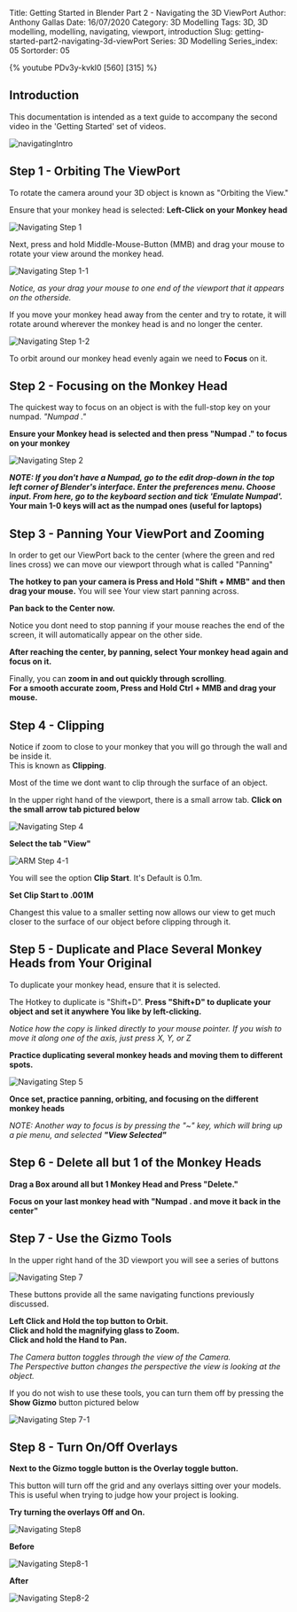 Title: Getting Started in Blender Part 2 - Navigating the 3D ViewPort
Author: Anthony Gallas
Date: 16/07/2020
Category: 3D Modelling
Tags: 3D, 3D modelling, modelling, navigating, viewport, introduction
Slug: getting-started-part2-navigating-3d-viewPort
Series: 3D Modelling
Series_index: 05
Sortorder: 05

{% youtube PDv3y-kvkl0 [560] [315] %}

## Introduction
This documentation is intended as a text guide to accompany the second video in the 'Getting Started' set of videos.

![navigatingIntro](../img/intro-video2/navigatingIntro.JPG)

## Step 1 - Orbiting The ViewPort

To rotate the camera around your 3D object is known as "Orbiting the View."

Ensure that your monkey head is selected: **Left-Click on your Monkey head**

![Navigating Step 1](../img/intro-video2/navigatingStep1.JPG)

Next, press and hold Middle-Mouse-Button (MMB) and drag your mouse to rotate your view around the monkey head.

![Navigating Step 1-1](../img/intro-video2/navigatingStep1-1.JPG)

_Notice, as your drag your mouse to one end of the viewport that it appears on the otherside._

If you move your monkey head away from the center and try to rotate, it will rotate around wherever the monkey head is and no longer the center.

![Navigating Step 1-2](../img/intro-video2/navigatingStep1-2.JPG)

To orbit around our monkey head evenly again we need to **Focus** on it.

## Step 2 - Focusing on the Monkey Head

The quickest way to focus on an object is with the full-stop key on your numpad. _"Numpad ."_

**Ensure your Monkey head is selected and then press "Numpad ." to focus on your monkey**

![Navigating Step 2](../img/intro-video2/navigatingStep2.JPG)

**_NOTE: If you don't have a Numpad, go to the edit drop-down in the top left corner of Blender's interface.
Enter the preferences menu. Choose input. From here, go to the keyboard section and tick 'Emulate Numpad'._**</br>
**Your main 1-0 keys will act as the numpad ones (useful for laptops)**

## Step 3 - Panning Your ViewPort and Zooming

In order to get our ViewPort back to the center (where the green and red lines cross) we can move our viewport through what is called "Panning"

**The hotkey to pan your camera is Press and Hold "Shift + MMB" and then drag your mouse.**  You will see Your view start panning across.

**Pan back to the Center now.**

Notice you dont need to stop panning if your mouse reaches the end of the screen, it will automatically appear on the other side.

**After reaching the center, by panning, select Your monkey head again and focus on it.**

Finally, you can **zoom in and out quickly through scrolling**. <br> **For a smooth accurate zoom, Press and Hold Ctrl + MMB and drag your mouse.**

## Step 4 - Clipping

Notice if zoom to close to your monkey that you will go through the wall and be inside it.  <br>This is known as **Clipping**.

Most of the time we dont want to clip through the surface of an object.

In the upper right hand of the viewport, there is a small arrow tab.
**Click on the small arrow tab pictured below**

![Navigating Step 4](../img/intro-video2/navigatingStep4.JPG)

**Select the tab "View"**

![ARM Step 4-1](../img/intro-video2/navigatingStep4-1.JPG)

You will see the option **Clip Start**.  It's Default is 0.1m.

**Set Clip Start to .001M**

Changest this value to a smaller setting now allows our view to get much closer to the surface of our object before clipping through it.


## Step 5 - Duplicate and Place Several Monkey Heads from Your Original

To duplicate your monkey head, ensure that it is selected.

The Hotkey to duplicate is "Shift+D".  **Press "Shift+D" to duplicate your object and set it anywhere You like by left-clicking.**

_Notice how the copy is linked directly to your mouse pointer.  If you wish to move it along one of the axis, just press X, Y, or Z_

**Practice duplicating several monkey heads and moving them to different spots.**

![Navigating Step 5](../img/intro-video2/navigatingStep5.JPG)

**Once set, practice panning, orbiting, and focusing on the different monkey heads**

_NOTE: Another way to focus is by pressing the "~" key, which will bring up a pie menu, and selected **"View Selected"**_

## Step 6 - Delete all but 1 of the Monkey Heads

**Drag a Box around all but 1 Monkey Head and Press "Delete."**

**Focus on your last monkey head with "Numpad . and move it back in the center"**

## Step 7 - Use the Gizmo Tools

In the upper right hand of the 3D viewport you will see a series of buttons

![Navigating Step 7](../img/intro-video2/navigatingStep7.JPG)

These buttons provide all the same navigating functions previously discussed.

**Left Click and Hold the top button to Orbit.**</br>
**Click and hold the magnifying glass to Zoom.**</br>
**Click and hold the Hand to Pan.**</br>


_The Camera button toggles through the view of the Camera._ </br>
_The Perspective button changes the perspective the view is looking at the object._

If you do not wish to use these tools, you can turn them off by pressing the **Show Gizmo** button pictured below

![Navigating Step 7-1](../img/intro-video2/navigatingStep7-1.JPG)

## Step 8 - Turn On/Off Overlays

**Next to the Gizmo toggle button is the Overlay toggle button.**

This button will turn off the grid and any overlays sitting over your models.  This is useful when trying to judge how your project is looking.

**Try turning the overlays Off and On.**

![Navigating Step8](../img/intro-video2/navigatingStep8.JPG)

**Before**

![Navigating Step8-1](../img/intro-video2/navigatingStep8-1.JPG)

**After**

![Navigating Step8-2](../img/intro-video2/navigatingStep8-2.JPG)
